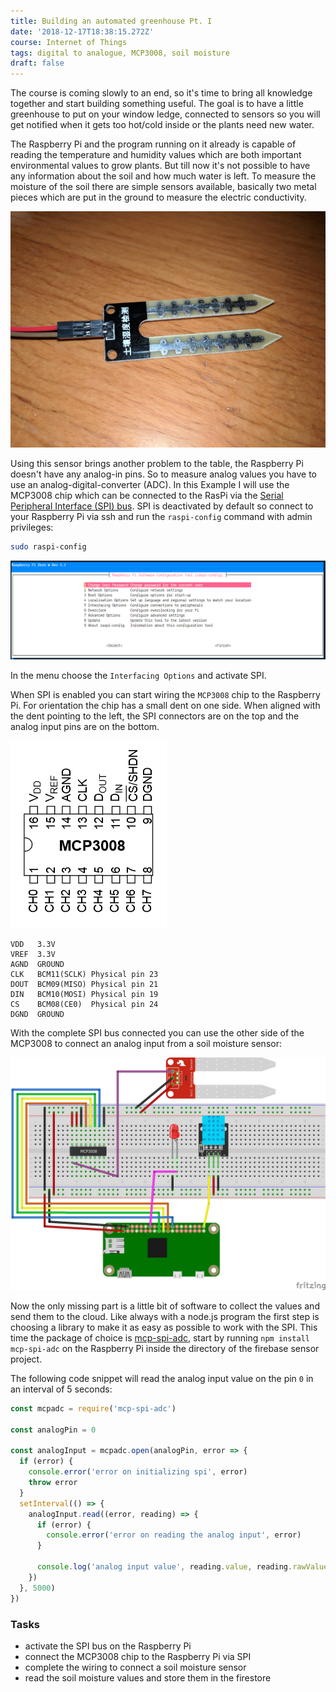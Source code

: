 ```yaml
---
title: Building an automated greenhouse Pt. I
date: '2018-12-17T18:38:15.272Z'
course: Internet of Things
tags: digital to analogue, MCP3008, soil moisture
draft: false
---
```


The course is coming slowly to an end, so it's time to bring all knowledge
together and start building something useful. The goal is to have a little
greenhouse to put on your window ledge, connected to sensors so you will get
notified when it gets too hot/cold inside or the plants need new water.

The Raspberry Pi and the program running on it already is capable of reading the
temperature and humidity values which are both important environmental values to
grow plants. But till now it's not possible to have any information about the
soil and how much water is left. To measure the moisture of the soil there are
simple sensors available, basically two metal pieces which are put in the ground
to measure the electric conductivity.

![soil moisture sensor](soil-moisture-sensor.jpg)

Using this sensor brings another problem to the table, the Raspberry Pi doesn't
have any analog-in pins. So to measure analog values you have to use an
analog-digital-converter (ADC). In this Example I will use the MCP3008 chip
which can be connected to the RasPi via the
[Serial Peripheral Interface (SPI) bus](https://en.wikipedia.org/wiki/Serial_Peripheral_Interface).
SPI is deactivated by default so connect to your Raspberry Pi via ssh and run
the `raspi-config` command with admin privileges:

```bash
sudo raspi-config
```

![menu of raspi-config](raspi-config.png)

In the menu choose the `Interfacing Options` and activate SPI.

When SPI is enabled you can start wiring the `MCP3008` chip to the Raspberry Pi.
For orientation the chip has a small dent on one side. When aligned with the
dent pointing to the left, the SPI connectors are on the top and the analog
input pins are on the bottom.

![pin layout f the MCP3008](mcp3008.png)

```
VDD   3.3V
VREF  3.3V
AGND  GROUND
CLK   BCM11(SCLK) Physical pin 23
DOUT  BCM09(MISO) Physical pin 21
DIN   BCM10(MOSI) Physical pin 19
CS    BCM08(CE0)  Physical pin 24
DGND  GROUND
```

With the complete SPI bus connected you can use the other side of the MCP3008 to
connect an analog input from a soil moisture sensor:

![schematics of the connected MCP3008](schematic-sensors-dht11-soil.png)

Now the only missing part is a little bit of software to collect the values and
send them to the cloud. Like always with a node.js program the first step is
choosing a library to make it as easy as possible to work with the SPI. This
time the package of choice is
[mcp-spi-adc](https://www.npmjs.com/package/mcp-spi-adc), start by running
`npm install mcp-spi-adc` on the Raspberry Pi inside the directory of the
firebase sensor project.

The following code snippet will read the analog input value on the pin `0` in an
interval of 5 seconds:

```js
const mcpadc = require('mcp-spi-adc')

const analogPin = 0

const analogInput = mcpadc.open(analogPin, error => {
  if (error) {
    console.error('error on initializing spi', error)
    throw error
  }
  setInterval(() => {
    analogInput.read((error, reading) => {
      if (error) {
        console.error('error on reading the analog input', error)
      }

      console.log('analog input value', reading.value, reading.rawValue)
    })
  }, 5000)
})
```

### Tasks

- activate the SPI bus on the Raspberry Pi
- connect the MCP3008 chip to the Raspberry Pi via SPI
- complete the wiring to connect a soil moisture sensor
- read the soil moisture values and store them in the firestore

